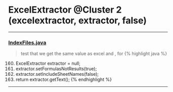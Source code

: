 # ExcelExtractor @Cluster 2 (excelextractor, extractor, false)

***

### [IndexFiles.java](https://searchcode.com/codesearch/view/94960725/)
> test that we get the same value as excel and , for 
{% highlight java %}
160. ExcelExtractor extractor = null;
166.   extractor.setFormulasNotResults(true);
167.   extractor.setIncludeSheetNames(false);
171. return extractor.getText();
{% endhighlight %}

***

